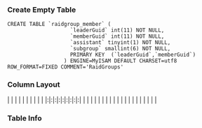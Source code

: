 ### Create Empty Table ###
```
CREATE TABLE `raidgroup_member` (                                           
                    `leaderGuid` int(11) NOT NULL,                                            
                    `memberGuid` int(11) NOT NULL,                                            
                    `assistant` tinyint(1) NOT NULL,                                          
                    `subgroup` smallint(6) NOT NULL,                                          
                    PRIMARY KEY  (`leaderGuid`,`memberGuid`)                                  
                  ) ENGINE=MyISAM DEFAULT CHARSET=utf8 ROW_FORMAT=FIXED COMMENT='RaidGroups'  

```

### Column Layout ###

| | | | | | | | | |
|:|:|:|:|:|:|:|:|:|
| | | | | | | | | |
| | | | | | | | | |


### Table Info ###